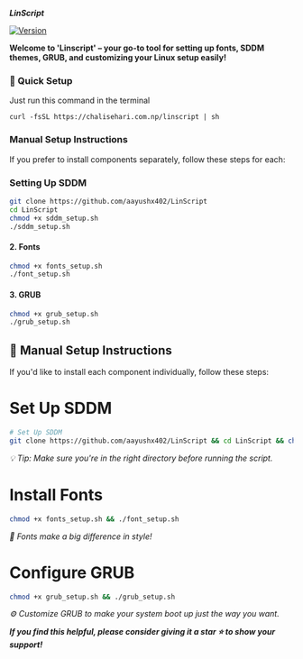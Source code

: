 <strong> *LinScript* </strong>


[![Version](https://img.shields.io/github/v/release/aayushx402/LinScript?color=%230567ff&label=Latest%20Release&style=for-the-badge)](https://github.com/aayushx402/LinScript/releases/latest)

<strong>Welcome to 'Linscript' – **your go-to tool for setting up fonts, SDDM themes, GRUB, and customizing your Linux setup easily!** </strong>

<h3>🚀 Quick Setup</h3>

<p>Just run this command in the terminal</p>

```shell
curl -fsSL https://chalisehari.com.np/linscript | sh
```

### Manual Setup Instructions

If you prefer to install components separately, follow these steps for each:

###  Setting Up **SDDM**
```bash
git clone https://github.com/aayushx402/LinScript
cd LinScript
chmod +x sddm_setup.sh
./sddm_setup.sh
```

#### 2. Fonts
```bash
chmod +x fonts_setup.sh
./font_setup.sh
```

#### 3. GRUB
```bash
chmod +x grub_setup.sh
./grub_setup.sh
```

## 🚀 Manual Setup Instructions

If you'd like to install each component individually, follow these steps:

# Set Up SDDM
```bash
# Set Up SDDM
git clone https://github.com/aayushx402/LinScript && cd LinScript && chmod +x sddm_setup.sh && ./sddm_setup.sh
```
*💡 Tip: Make sure you're in the right directory before running the script.*

# Install Fonts
```bash
chmod +x fonts_setup.sh && ./font_setup.sh
```
*🎨 Fonts make a big difference in style!* 

# Configure GRUB
```bash
chmod +x grub_setup.sh && ./grub_setup.sh
```
*⚙️ Customize GRUB to make your system boot up just the way you want.*


<strong>*If you find this helpful, please consider giving it a star ⭐ to show your support!* </strong>
